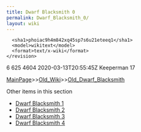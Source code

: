 ```yaml
---
title: Dwarf Blacksmith 0
permalink: Dwarf_Blacksmith_0/
layout: wiki
---
```


      <sha1>phoiac9h4m842xq45sp7s6u21eteeq1</sha1>
      <model>wikitext</model>
      <format>text/x-wiki</format>
    </revision>
  </page>
  <page>
    <title>File:Special hlbn.png</title>
    <ns>6</ns>
    <id>625</id>
    <revision>
      <id>4604</id>
      <timestamp>2020-03-13T20:55:45Z</timestamp>
      <contributor>
        <username>Keeperman</username>
        <id>17</id>
      </contributor>
      

[MainPage](/keeperrl_wiki/ "wikilink")>>[Old_Wiki](/keeperrl_wiki/Old_Wiki "wikilink")>>[Old_Dwarf_Blacksmith](/keeperrl_wiki/Old_Dwarf_Blacksmith "wikilink")

Other items in this section
-    [Dwarf Blacksmith 1](/keeperrl_wiki/Dwarf_Blacksmith_1 "wikilink")
-    [Dwarf Blacksmith 2](/keeperrl_wiki/Dwarf_Blacksmith_2 "wikilink")
-    [Dwarf Blacksmith 3](/keeperrl_wiki/Dwarf_Blacksmith_3 "wikilink")
-    [Dwarf Blacksmith 4](/keeperrl_wiki/Dwarf_Blacksmith_4 "wikilink")
